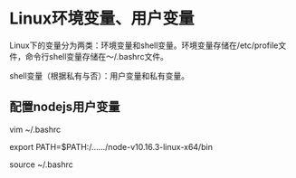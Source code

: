 # Linux环境变量、用户变量

Linux下的变量分为两类：环境变量和shell变量。环境变量存储在/etc/profile文件，命令行shell变量存储在～/.bashrc文件。

shell变量（根据私有与否）：用户变量和私有变量。

## 配置nodejs用户变量

vim ~/.bashrc

export PATH=$PATH:/....../node-v10.16.3-linux-x64/bin

source ~/.bashrc
